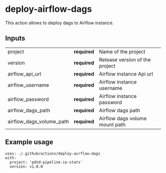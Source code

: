# deploy-airflow-dags
This action allows to deploy dags to Airflow instance.

## Inputs

|                          |              |                                |
|--------------------------|--------------|--------------------------------|
| project                  | **required** | Name of the project            |
| version                  | **required** | Release version of the project |
| airflow_api_url          | **required** | Airflow instance Api url       |
| airflow_username         | **required** | Airflow instance username      |
| airflow_password         | **required** | Airflow instance password      |
| airflow_dags_path        | **required** | Airflow dags path              |
| airflow_dags_volume_path | **required** | Airflow dags volume mount path |

## Example usage
```
uses: ./.github/actions/deploy-airflow-dags
with:
  project: 'pdnd-pipeline-io-stats'
  version: v1.0.0
```